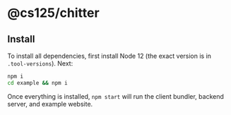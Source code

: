 # @cs125/chitter

## Install

To install all dependencies, first install Node 12 (the exact version is in `.tool-versions`).
Next:

```sh
npm i
cd example && npm i
```

Once everything is installed, `npm start` will run the client bundler, backend server, and example website.
